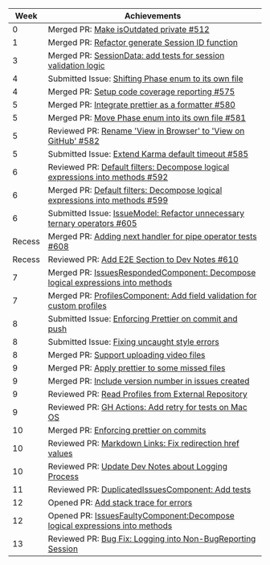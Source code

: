 | Week   | Achievements                                                                                                                       |
| ------ | ---------------------------------------------------------------------------------------------------------------------------------- |
| 0      | Merged PR: [Make isOutdated private #512](https://github.com/CATcher-org/CATcher/pull/512)                                         |
| 1      | Merged PR: [Refactor generate Session ID function](https://github.com/CATcher-org/CATcher/pull/536)                                |
| 3      | Merged PR: [SessionData: add tests for session validation logic](https://github.com/CATcher-org/CATcher/pull/566)                  |
| 4      | Submitted Issue: [Shifting Phase enum to its own file](https://github.com/CATcher-org/CATcher/issues/573)                          |
| 4      | Merged PR: [Setup code coverage reporting #575](https://github.com/CATcher-org/CATcher/pull/575)                                   |
| 5      | Merged PR: [Integrate prettier as a formatter #580](https://github.com/CATcher-org/CATcher/pull/580)                               |
| 5      | Merged PR: [Move Phase enum into its own file #581](https://github.com/CATcher-org/CATcher/pull/581)                               |
| 5      | Reviewed PR: [Rename 'View in Browser' to 'View on GitHub' #582](https://github.com/CATcher-org/CATcher/pull/582)                  |
| 5      | Submitted Issue: [Extend Karma default timeout #585](https://github.com/CATcher-org/CATcher/issues/585)                            |
| 6      | Reviewed PR: [Default filters: Decompose logical expressions into methods #592](https://github.com/CATcher-org/CATcher/pull/592)   |
| 6      | Merged PR: [Default filters: Decompose logical expressions into methods #599](https://github.com/CATcher-org/CATcher/pull/599)     |
| 6      | Submitted Issue: [IssueModel: Refactor unnecessary ternary operators #605](https://github.com/CATcher-org/CATcher/issues/605)      |
| Recess | Merged PR: [Adding next handler for pipe operator tests #608](https://github.com/CATcher-org/CATcher/pull/608)                     |
| Recess | Reviewed PR: [Add E2E Section to Dev Notes #610](https://github.com/CATcher-org/CATcher/pull/610)                                  |
| 7      | Merged PR: [IssuesRespondedComponent: Decompose logical expressions into methods](https://github.com/CATcher-org/CATcher/pull/614) |
| 7      | Merged PR: [ProfilesComponent: Add field validation for custom profiles](https://github.com/CATcher-org/CATcher/pull/623)          |
| 8      | Submitted Issue: [Enforcing Prettier on commit and push](https://github.com/CATcher-org/CATcher/issues/631)                        |
| 8      | Submitted Issue: [Fixing uncaught style errors](https://github.com/CATcher-org/CATcher/issues/632)                                 |
| 8      | Merged PR: [Support uploading video files](https://github.com/CATcher-org/CATcher/pull/637)                                        |
| 9      | Merged PR: [Apply prettier to some missed files](https://github.com/CATcher-org/CATcher/pull/646)                                  |
| 9      | Merged PR: [Include version number in issues created](https://github.com/CATcher-org/CATcher/pull/656)                             |
| 9      | Reviewed PR: [Read Profiles from External Repository](https://github.com/CATcher-org/CATcher/pull/661)                             |
| 9      | Reviewed PR: [GH Actions: Add retry for tests on Mac OS](https://github.com/CATcher-org/CATcher/pull/633)                          |
| 10     | Merged PR: [Enforcing prettier on commits](https://github.com/CATcher-org/CATcher/pull/669)                                        |
| 10     | Reviewed PR: [Markdown Links: Fix redirection href values](https://github.com/CATcher-org/CATcher/pull/666)                        |
| 10     | Reviewed PR: [Update Dev Notes about Logging Process](https://github.com/CATcher-org/CATcher/pull/664)                             |
| 11     | Reviewed PR: [DuplicatedIssuesComponent: Add tests](https://github.com/CATcher-org/CATcher/pull/675)                               |
| 12     | Opened PR: [Add stack trace for errors](https://github.com/CATcher-org/CATcher/pull/682)                                           |
| 12     | Opened PR: [IssuesFaultyComponent:Decompose logical expressions into methods](https://github.com/CATcher-org/CATcher/pull/683)     |
| 13     | Reviewed PR: [Bug Fix: Logging into Non-BugReporting Session](https://github.com/CATcher-org/CATcher/pull/691)                     |
